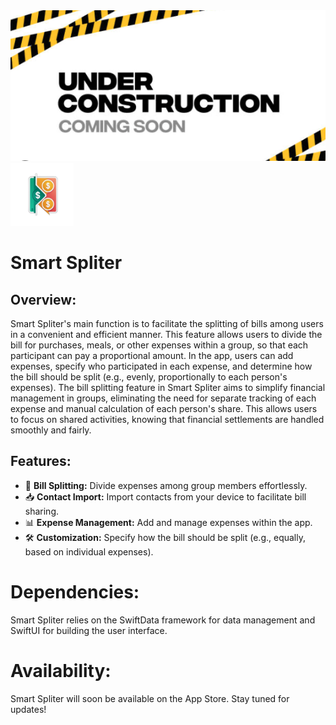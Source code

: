 <img src="https://github.com/bashubb/ApolloExplorer/blob/main/Under%20Construction.png"/>

<img src="https://github.com/bashubb/SmartSpliter/blob/main/SpliterIcon.png" width="20%"/> 


# Smart Spliter

## Overview:

Smart Spliter's main function is to facilitate the splitting of bills among users in a convenient and efficient manner. This feature allows users to divide the bill for purchases, meals, or other expenses within a group, so that each participant can pay a proportional amount. In the app, users can add expenses, specify who participated in each expense, and determine how the bill should be split (e.g., evenly, proportionally to each person's expenses). The bill splitting feature in Smart Spliter aims to simplify financial management in groups, eliminating the need for separate tracking of each expense and manual calculation of each person's share. This allows users to focus on shared activities, knowing that financial settlements are handled smoothly and fairly.

## Features:

-   💼 **Bill Splitting:** Divide expenses among group members effortlessly.
-   📥 **Contact Import:** Import contacts from your device to facilitate bill sharing.
-   📊 **Expense Management:** Add and manage expenses within the app.
-   🛠️ **Customization:** Specify how the bill should be split (e.g., equally, based on individual expenses).
# Dependencies:

Smart Spliter relies on the SwiftData framework for data management and SwiftUI for building the user interface.
# Availability:

Smart Spliter will soon be available on the App Store. Stay tuned for updates!
